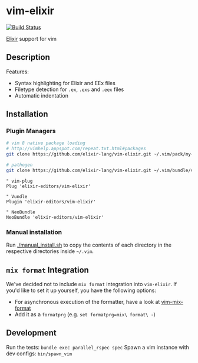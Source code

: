 # vim-elixir

[![Build Status](https://travis-ci.org/elixir-editors/vim-elixir.svg?branch=master)](https://travis-ci.org/elixir-editors/vim-elixir)

[Elixir](http://elixir-lang.org) support for vim

## Description

Features:

* Syntax highlighting for Elixir and EEx files
* Filetype detection for `.ex`, `.exs` and `.eex` files
* Automatic indentation

## Installation

### Plugin Managers

```bash
# vim 8 native package loading
# http://vimhelp.appspot.com/repeat.txt.html#packages
git clone https://github.com/elixir-lang/vim-elixir.git ~/.vim/pack/my-packages/start/vim-elixir
```

```bash
# pathogen
git clone https://github.com/elixir-lang/vim-elixir.git ~/.vim/bundle/vim-elixir
```

```viml
" vim-plug
Plug 'elixir-editors/vim-elixir'

" Vundle
Plugin 'elixir-editors/vim-elixir'

" NeoBundle
NeoBundle 'elixir-editors/vim-elixir'
```

### Manual installation

Run [./manual_install.sh](manual_install.sh) to copy the contents of each directory in the respective directories inside
`~/.vim`.

## `mix format` Integration

We've decided not to include `mix format` integration into `vim-elixir`. If you'd like to set it up yourself, you have the following options:

* For asynchronous execution of the formatter, have a look at [vim-mix-format](https://github.com/mhinz/vim-mix-format)
* Add it as a `formatprg` (e.g. `set formatprg=mix\ format\ -`)

## Development

Run the tests: `bundle exec parallel_rspec spec`
Spawn a vim instance with dev configs: `bin/spawn_vim`

